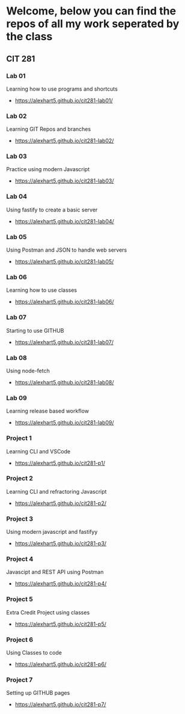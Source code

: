 # Welcome, below you can find the repos of all my work seperated by the class

## CIT 281
### Lab 01
Learning how to use programs and shortcuts
- https://alexhart5.github.io/cit281-lab01/

### Lab 02
Learning GIT Repos and branches
- https://alexhart5.github.io/cit281-lab02/

### Lab 03
Practice using modern Javascript
 - https://alexhart5.github.io/cit281-lab03/
 
### Lab 04
Using fastify to create a basic server
- https://alexhart5.github.io/cit281-lab04/

### Lab 05
Using Postman and JSON to handle web servers
- https://alexhart5.github.io/cit281-lab05/

### Lab 06
Learning how to use classes
- https://alexhart5.github.io/cit281-lab06/

### Lab 07
Starting to use GITHUB
- https://alexhart5.github.io/cit281-lab07/

### Lab 08
Using node-fetch
- https://alexhart5.github.io/cit281-lab08/

### Lab 09
Learning release based workflow
- https://alexhart5.github.io/cit281-lab09/

### Project 1
Learning CLI and VSCode
- https://alexhart5.github.io/cit281-p1/

### Project 2
Learning CLI and refractoring Javascript
- https://alexhart5.github.io/cit281-p2/

### Project 3
Using modern javascript and fastifyy
- https://alexhart5.github.io/cit281-p3/

### Project 4
Javascipt and REST API using Postman
- https://alexhart5.github.io/cit281-p4/

### Project 5
Extra Credit Project using classes
- https://alexhart5.github.io/cit281-p5/

### Project 6
Using Classes to code
- https://alexhart5.github.io/cit281-p6/

### Project 7
Setting up GITHUB pages
- https://alexhart5.github.io/cit281-p7/

